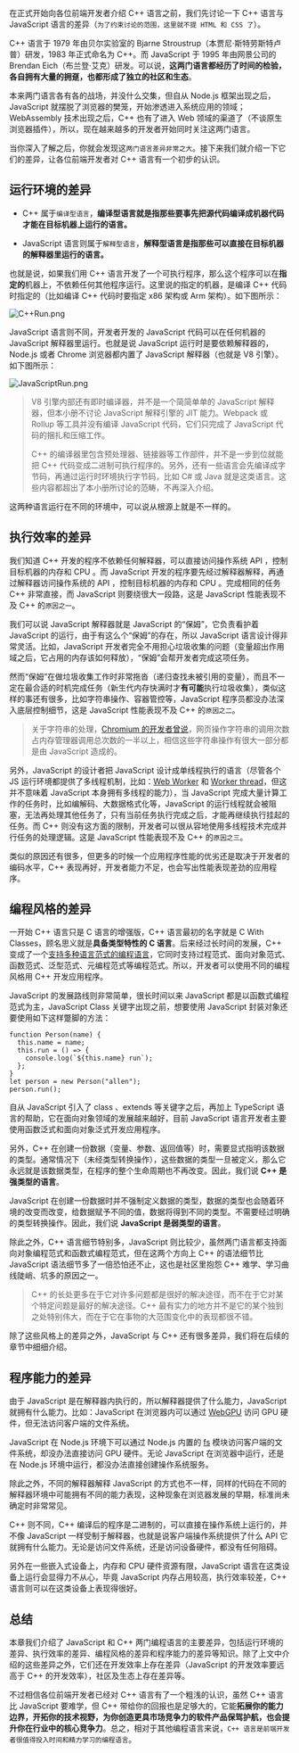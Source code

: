在正式开始向各位前端开发者介绍 C++ 语言之前，我们先讨论一下 C++ 语言与 JavaScript 语言的差异（`为了约束讨论的范围，这里就不提 HTML 和 CSS 了`）。

C++ 语言于 1979 年由贝尔实验室的 Bjarne Stroustrup（本贾尼·斯特劳斯特卢普）研发，1983 年正式命名为 C++。而 JavaScript 于 1995 年由网景公司的 Brendan Eich（布兰登·艾克）研发。可以说，**这两门语言都经历了时间的检验，各自拥有大量的拥趸，也都形成了独立的社区和生态**。

本来两门语言各有各的战场，并没什么交集，但自从 Node.js 框架出现之后，JavaScript 就摆脱了浏览器的樊笼，开始渗透进入系统应用的领域；WebAssembly 技术出现之后，C++ 也有了进入 Web 领域的渠道了（不谈原生浏览器插件），所以，现在越来越多的开发者开始同时关注这两门语言。

当你深入了解之后，你就会发现这`两门语言差异非常之大`。接下来我们就介绍一下它们的差异，让各位前端开发者对 C++ 语言有一个初步的认识。

运行环境的差异
-------

*   C++ 属于`编译型语言`，**编译型语言就是指那些要事先把源代码编译成机器代码才能在目标机器上运行的语言。**
    
*   JavaScript 语言则属于`解释型语言`，**解释型语言是指那些可以直接在目标机器的解释器里运行的语言。**
    

也就是说，如果我们用 C++ 语言开发了一个可执行程序，那么这个程序可以在**指定的**机器上，不依赖任何其他程序运行。这里说的指定的机器，是编译 C++ 代码时指定的（比如编译 C++ 代码时要指定 x86 架构或 Arm 架构）。如下图所示：

![C++Run.png](https://p3-juejin.byteimg.com/tos-cn-i-k3u1fbpfcp/da7aff6cfa1940ba91f6906be6dcdc99~tplv-k3u1fbpfcp-jj-mark:1600:0:0:0:q75.image#?w=1210&h=403&s=15208&e=png&b=fffefe)

JavaScript 语言则不同，开发者开发的 JavaScript 代码可以在任何机器的 JavaScript 解释器里运行。也就是说 JavaScript 运行时是要依赖解释器的，Node.js 或者 Chrome 浏览器都内置了 JavaScript 解释器（也就是 V8 引擎）。如下图所示：

![JavaScriptRun.png](https://p1-juejin.byteimg.com/tos-cn-i-k3u1fbpfcp/6520262a6908406a95bb96eaa13daa18~tplv-k3u1fbpfcp-jj-mark:1600:0:0:0:q75.image#?w=977&h=383&s=14335&e=png&b=fdf5f5)

> V8 引擎内部还有即时编译器，并不是一个简简单单的 JavaScript 解释器，但本小册不讨论 JavaScript 解释引擎的 JIT 能力。Webpack 或 Rollup 等工具并没有编译 JavaScript 代码，它们只完成了 JavaScript 代码的捆扎和压缩工作。
> 
> C++ 的编译器里包含预处理器、链接器等工作部件，并不是一步到位就能把 C++ 代码变成二进制可执行程序的。另外，还有一些语言会先编译成字节码，再通过运行时环境执行字节码，比如 C# 或 Java 就是这类语言。这些内容都超出了本小册所讨论的范畴，不再深入介绍。

这两种语言运行在不同的环境中，可以说从根源上就是不一样的。

执行效率的差异
-------

我们知道 C++ 开发的程序不依赖任何解释器，可以直接访问操作系统 API ，控制目标机器的内存和 CPU 。而 JavaScript 开发的程序要先经过解释器解释，再通过解释器访问操作系统的 API ，控制目标机器的内存和 CPU 。完成相同的任务 C++ 非常直接，而 JavaScript 则要绕很大一段路，这是 JavaScript 性能表现不及 C++ 的`原因之一`。

我们可以说 JavaScript 解释器就是 JavaScript 的“保姆”，它负责看护着 JavaScript 的运行，由于有这么个“保姆”的存在，所以 JavaScript 语言设计得非常灵活。比如，JavaScript 开发者完全不用担心垃圾收集的问题（变量超出作用域之后，它占用的内存该如何释放），“保姆”会帮开发者完成这项任务。

然而“保姆”在做垃圾收集工作时非常拖沓（递归查找未被引用的变量），而且不一定在最合适的时机完成任务（新生代内存快满时才**有可能**执行垃圾收集），类似这样的事还有很多，比如字符串操作、容器管控等，JavaScript 程序员都没办法深入底层控制细节，这是 JavaScript 性能表现不及 C++ 的`原因之二`。

> 关于字符串的处理，[Chromium 的开发者曾说](https://groups.google.com/a/chromium.org/g/chromium-dev/c/EUqoIz2iFU4/m/kPZ5ZK0K3gEJ "https://groups.google.com/a/chromium.org/g/chromium-dev/c/EUqoIz2iFU4/m/kPZ5ZK0K3gEJ")，网页操作字符串的调用次数占内存管理器调用总次数的一半以上，相信这些字符串操作有很大一部分都是由 JavaScript 造成的。

另外，JavaScript 的设计者把 JavaScript 设计成单线程执行的语言（尽管各个 JS 运行环境都提供了多线程机制，比如：[Web Worker](https://developer.mozilla.org/zh-CN/docs/Web/API/Web_Workers_API/Using_web_workers "https://developer.mozilla.org/zh-CN/docs/Web/API/Web_Workers_API/Using_web_workers") 和 [Worker thread](https://nodejs.org/dist/latest-v18.x/docs/api/worker_threads.html#worker-threads "https://nodejs.org/dist/latest-v18.x/docs/api/worker_threads.html#worker-threads")，但这并不意味着 JavaScript 本身拥有多线程的能力），当 JavaScript 完成大量计算工作的任务时，比如编解码、大数据格式化等，JavaScript 的运行线程就会被阻塞，无法再处理其他任务了，只有当前任务执行完成之后，才能再继续执行挂起的任务。而 C++ 则没有这方面的限制，开发者可以很从容地使用多线程技术完成并行任务的处理逻辑。这是 JavaScript 性能表现不及 C++ 的`原因之三`。

类似的原因还有很多，但更多的时候一个应用程序性能的优劣还是取决于开发者的编码水平，C++ 表现再好，开发者能力不足，也会写出性能表现差劲的应用程序。

编程风格的差异
-------

一开始 C++ 语言只是 C 语言的增强版，C++ 语言最初的名字就是 C With Classes，顾名思义就是**具备类型特性的 C 语言**。后来经过长时间的发展，C++ 变成了一个[支持多种语言范式的编程语言](https://wizardforcel.gitbooks.io/effective-cpp/content/3.html "https://wizardforcel.gitbooks.io/effective-cpp/content/3.html")，它同时支持过程范式、面向对象范式、函数范式、泛型范式、元编程范式等编程范式。所以，开发者可以使用不同的编程风格用 C++ 开发应用程序。

JavaScript 的发展路线则非常简单，很长时间以来 JavaScript 都是以函数式编程范式为主，JavaScript Class 关键字出现之前，想要使用 JavaScript 封装对象还要使用如下这样蹩脚的方法：

    function Person(name) {
      this.name = name;
      this.run = () => {
        console.log(`${this.name} run`);
      };
    }
    let person = new Person("allen");
    person.run();
    

自从 JavaScript 引入了 class 、extends 等关键字之后，再加上 TypeScript 语言的帮助，它在面向对象领域的发展越来越好，目前 JavaScript 语言开发者主要使用函数泛式和面向对象泛式开发应用程序。

另外，C++ 在创建一份数据（变量、参数、返回值等）时，需要显式指明该数据的类型。通常情况下（未经类型转换操作），这些数据的类型一旦被定义，那么它永远就是该数据类型，在程序的整个生命周期也不再改变。因此，我们说 **C++ 是强类型的语言**。

JavaScript 在创建一份数据时并不强制定义数据的类型，数据的类型也会随着环境的改变而改变，给数据赋予不同的值，数据将得到不同的类型。不需要经过明确的类型转换操作。因此，我们说 **JavaScript 是弱类型的语言**。

除此之外，C++ 语言细节特别多，JavaScript 则比较少，虽然两门语言都支持面向对象编程范式和函数式编程范式，但在这两个方向上 C++ 的语法细节比 JavaScript 语法细节多了一倍恐怕还不止，这也是社区里抱怨 C++ 难学、学习曲线陡峭、坑多的原因之一。

> C++ 的长处更多在于它对许多问题都是很好的解决途径，而不在于它对某个特定问题是最好的解决途径。C++ 最有实力的地方并不是它的某个独到之处特别伟大，而在于它在事物的大范围变化中的表现都很不错。

除了这些风格上的差异之外，JavaScript 与 C++ 还有很多差异，我们将在后续的章节中细细介绍。

程序能力的差异
-------

由于 JavaScript 是在解释器内执行的，所以解释器提供了什么能力，JavaScript 就拥有什么能力。比如：JavaScript 在浏览器内可以通过 [WebGPU](https://www.w3.org/TR/webgpu/ "https://www.w3.org/TR/webgpu/") 访问 GPU 硬件，但无法访问客户端的文件系统。

JavaScript 在 Node.js 环境下可以通过 Node.js 内置的 [fs](https://nodejs.org/dist/latest-v18.x/docs/api/fs.html "https://nodejs.org/dist/latest-v18.x/docs/api/fs.html") 模块访问客户端的文件系统，却没办法直接访问 GPU 硬件。无论 JavaScript 在浏览器中运行，还是在 Node.js 环境中运行，都没办法直接创建操作系统服务。

除此之外，不同的解释器解释 JavaScript 的方式也不一样，同样的代码在不同的解释器环境中可能拥有不同的能力表现，这种现象在浏览器发展的早期，标准尚未确定时非常常见。

C++ 则不同，C++ 编译后的程序是二进制的，可以直接在操作系统上运行的，并不像 JavaScript 一样受制于解释器，也就是说客户端操作系统提供了什么 API 它就拥有什么能力。无论是访问文件系统，还是访问设备硬件，都没有任何阻碍。

另外在一些嵌入式设备上，内存和 CPU 硬件资源有限，JavaScript 语言在这类设备上运行会显得力不从心，毕竟 JavaScript 内存占用较高，执行效率较差，C++ 语言则可以在这类设备上表现得很好。

总结
--

本章我们介绍了 JavaScript 和 C++ 两门编程语言的主要差异，包括运行环境的差异、执行效率的差异、编程风格的差异和程序能力的差异等知识。除了上文中介绍的这些差异之外，它们还在开发效率上存在差异（JavaScript 的开发效率要远高于 C++ 的开发效率），社区及生态上存在差异等。

不过相信各位前端开发者已经对 C++ 语言有了一个粗浅的认识，虽然 C++ 语言比 JavaScript 要难学，但 C++ 带给你的回报也是足够大的，它能**拓展你的能力边界，开拓你的技术视野，为你创造更具市场竞争力的软件产品保驾护航，也会提升你在行业中的核心竞争力**。总之，相对于其他编程语言来说，`C++ 语言是前端开发者很值得投入时间和精力学习的编程语言`。
